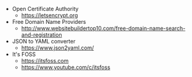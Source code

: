 - Open Certificate Authority
  - https://letsencrypt.org
- Free Domain Name Providers
  - http://www.websitebuildertop10.com/free-domain-name-search-and-registration
- JSON to YAML converter
  - https://www.json2yaml.com/
- It's FOSS
  - https://itsfoss.com
  - https://www.youtube.com/c/itsfoss
